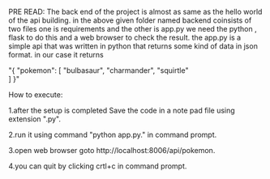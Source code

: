 PRE READ:
The back end of the project is almost as same as the hello world of the api building.
in the above given folder named backend coinsists of two files one is requirements and the other is app.py
we need the python , flask to do this and a web browser to check the result.
the app.py is a simple api that was written in python that returns some kind of data in json format.
in our case it returns 

"{
    "pokemon": [
        "bulbasaur", 
        "charmander", 
        "squirtle"  
    ]
}"

How to execute:

1.after the setup is completed Save the code in a note pad file using extension ".py".

2.run it using command "python app.py." in command prompt.

3.open web browser goto http://localhost:8006/api/pokemon.

4.you can quit by clicking crtl+c in command prompt.
